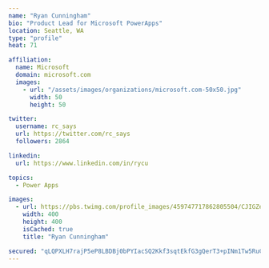 ```yaml
---
name: "Ryan Cunningham"
bio: "Product Lead for Microsoft PowerApps"
location: Seattle, WA
type: "profile"
heat: 71

affiliation:
  name: Microsoft
  domain: microsoft.com
  images:
    - url: "/assets/images/organizations/microsoft.com-50x50.jpg"
      width: 50
      height: 50

twitter:
  username: rc_says
  url: https://twitter.com/rc_says
  followers: 2864

linkedin:
  url: https://www.linkedin.com/in/rycu

topics:
  - Power Apps

images:
  - url: https://pbs.twimg.com/profile_images/459747717862805504/CJIGZejd_400x400.png
    width: 400
    height: 400
    isCached: true
    title: "Ryan Cunningham"

secured: "qLQPXLH7rajP5eP8LBDBj0bPYIacSQ2Kkf3sqtEkfG3gQerT3+pINm1Tw5RuCYkzpi8MfIvC4I0tjgk6g3XEJNDto6Ykgqnfd6z/R+rkKChJqD08TwApVhEEmRdfGWctcZm3NEbYe4BpKOqzRH9Pz/purK+u2NrTJaxdxagsOr3102EFD30WQhOhA8HlnfyBG3GA1Gd/HFR/jgMNK/ImN1C97NyITAyyFKKOxYFMCcdX0v9Cr0HxVZ9LE3r7tVFicxCzl0hIKNmPrdbzNunW347hDkGyyp5j+iLA4ELGYucRp9QFDSd8Pf0jYyAkEepqQHdKIcsuvVhrcBgFCAlOaRt6UU1Nv+bzqv8Q/zWcTOfpGRAoKgE5c2cgPTkX2Ghdxi7HsF2EqIJ3HvDXlsw0VzdFXTkVaVCO4EqluAkrcww=;x/z89vakfPpKQQQ2iD46cw=="
---
```


